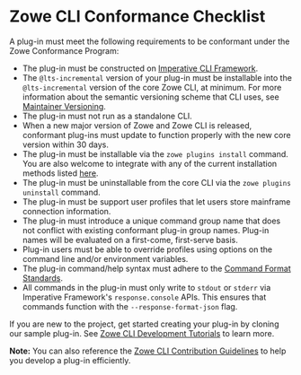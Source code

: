 # Zowe CLI Conformance Checklist

A plug-in must meet the following requirements to be conformant under the Zowe Conformance Program:

- The plug-in must be constructed on [Imperative CLI Framework](https://github.com/zowe/imperative).
- The `@lts-incremental` version of your plug-in must be installable into the `@lts-incremental` version of the core Zowe CLI, at minimum. For more information about the semantic versioning scheme that CLI uses, see [Maintainer Versioning](https://github.com/zowe/zowe-cli/blob/master/docs/MaintainerVersioning.md).
- The plug-in must not run as a standalone CLI.
- When a new major version of Zowe and Zowe CLI is released, conformant plug-ins must update to function properly with the new core version within 30 days.
- The plug-in must be installable via the `zowe plugins install` command. You are also welcome to integrate with any of the current installation methods listed [here](https://zowe.github.io/docs-site/latest/user-guide/cli-installcli.html#methods-to-install-zowe-cli).
- The plug-in must be uninstallable from the core CLI via the `zowe plugins uninstall` command.
- The plug-in must be support user profiles that let users store mainframe connection information.
- The plug-in must introduce a unique command group name that does not conflict with existing conformant plug-in group names. Plug-in names will be evaluated on a first-come, first-serve basis. 
- Plug-in users must be able to override profiles using options on the command line and/or environment variables. 
- The plug-in command/help syntax must adhere to the [Command Format Standards](https://github.com/zowe/zowe-cli/blob/master/docs/CommandFormatStandards.md).
- All commands in the plug-in must only write to `stdout` or `stderr` via Imperative Framework's `response.console` APIs. This ensures that commands function with the `--response-format-json` flag.

If you are new to the project, get started creating your plug-in by cloning our sample plug-in. See [Zowe CLI Development Tutorials](https://zowe.github.io/docs-site/latest/extend/extend-cli/cli-devTutorials.html#getting-started) to learn more. 

**Note:** You can also reference the [Zowe CLI Contribution Guidelines](https://github.com/zowe/zowe-cli/blob/master/CONTRIBUTING.md) to help you develop a plug-in efficiently. 
